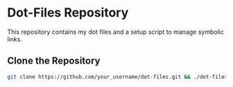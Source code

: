 # Dot-Files Repository

This repository contains my dot files and a setup script to manage symbolic links.

## Clone the Repository

```bash
git clone https://github.com/your_username/dot-files.git && ./dot-files/setup.sh

